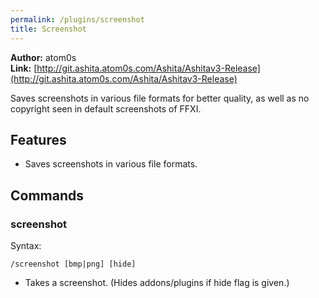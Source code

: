 ```yaml
---
permalink: /plugins/screenshot
title: Screenshot
---
```


**Author:** atom0s<br/>
**Link:** [http://git.ashita.atom0s.com/Ashita/Ashitav3-Release](http://git.ashita.atom0s.com/Ashita/Ashitav3-Release)

Saves screenshots in various file formats for better quality, as well as no copyright seen in default screenshots of FFXI.

## Features

  * Saves screenshots in various file formats.

## Commands

### screenshot
Syntax:
```
/screenshot [bmp|png] [hide]
```
  * Takes a screenshot. (Hides addons/plugins if hide flag is given.)